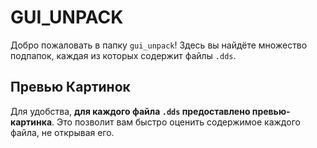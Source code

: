 # GUI_UNPACK

Добро пожаловать в папку `gui_unpack`! Здесь вы найдёте множество подпапок, каждая из которых содержит файлы `.dds`.

## Превью Картинок

Для удобства, **для каждого файла `.dds` предоставлено превью-картинка**. Это позволит вам быстро оценить содержимое каждого файла, не открывая его.
